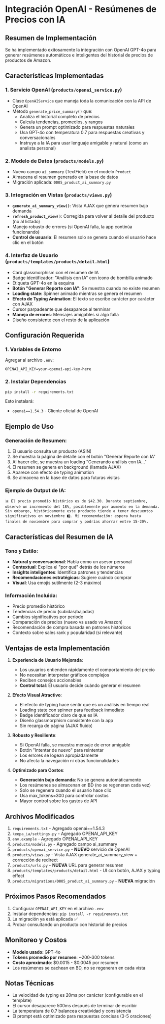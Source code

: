 # Integración OpenAI - Resúmenes de Precios con IA

## Resumen de Implementación

Se ha implementado exitosamente la integración con OpenAI GPT-4o para generar resúmenes automáticos e inteligentes del historial de precios de productos de Amazon.

## Características Implementadas

### 1. **Servicio OpenAI** (`products/openai_service.py`)
- Clase `OpenAIService` que maneja toda la comunicación con la API de OpenAI
- Método `generate_price_summary()` que:
  - Analiza el historial completo de precios
  - Calcula tendencias, promedios, y rangos
  - Genera un prompt optimizado para respuestas naturales
  - Usa GPT-4o con temperatura 0.7 para respuestas creativas y conversacionales
  - Instruye a la IA para usar lenguaje amigable y natural (como un analista personal)

### 2. **Modelo de Datos** (`products/models.py`)
- Nuevo campo `ai_summary` (TextField) en el modelo `Product`
- Almacena el resumen generado en la base de datos
- Migración aplicada: `0005_product_ai_summary.py`

### 3. **Integración en Vistas** (`products/views.py`)
- **`generate_ai_summary_view()`**: Vista AJAX que genera resumen bajo demanda
- **`refresh_product_view()`**: Corregida para volver al detalle del producto (no al listado)
- Manejo robusto de errores (si OpenAI falla, la app continúa funcionando)
- **Control de usuario**: El resumen solo se genera cuando el usuario hace clic en el botón

### 4. **Interfaz de Usuario** (`products/templates/products/detail.html`)
- Card glassmorphism con el resumen de IA
- Badge identificador: "Análisis con IA" con ícono de bombilla animado
- Etiqueta GPT-4o en la esquina
- **Botón "Generar Reporte con IA"**: Se muestra cuando no existe resumen
- **Loading state**: Spinner animado mientras se genera el resumen
- **Efecto de Typing Animation**: El texto se escribe carácter por carácter con AJAX
- Cursor parpadeante que desaparece al terminar
- **Manejo de errores**: Mensajes amigables si algo falla
- Diseño consistente con el resto de la aplicación

## Configuración Requerida

### 1. Variables de Entorno
Agregar al archivo `.env`:
```
OPENAI_API_KEY=your-openai-api-key-here
```

### 2. Instalar Dependencias
```bash
pip install -r requirements.txt
```

Esto instalará:
- `openai==1.54.3` - Cliente oficial de OpenAI

## Ejemplo de Uso

### Generación de Resumen:
1. El usuario consulta un producto (ASIN)
2. Se muestra la página de detalle con el botón "Generar Reporte con IA"
3. Al hacer clic, se muestra un loading "Generando análisis con IA..."
4. El resumen se genera en background (llamada AJAX)
5. Aparece con efecto de typing animation
6. Se almacena en la base de datos para futuras visitas

### Ejemplo de Output de IA:
```
📊 El precio promedio histórico es de $42.30. Durante septiembre, 
observé un incremento del 18%, posiblemente por aumento en la demanda. 
Sin embargo, históricamente este producto tiende a tener descuentos 
significativos en noviembre 🛍️. Mi recomendación: espera hasta 
finales de noviembre para comprar y podrías ahorrar entre 15-20%.
```

## Características del Resumen de IA

### Tono y Estilo:
- **Natural y conversacional**: Habla como un asesor personal
- **Contextual**: Explica el "por qué" detrás de los números
- **Insights inteligentes**: Identifica patrones y tendencias
- **Recomendaciones estratégicas**: Sugiere cuándo comprar
- **Visual**: Usa emojis sutilmente (2-3 máximo)

### Información Incluida:
- Precio promedio histórico
- Tendencias de precio (subidas/bajadas)
- Cambios significativos por periodo
- Comparación de precios (nuevo vs usado vs Amazon)
- Recomendación de compra basada en patrones históricos
- Contexto sobre sales rank y popularidad (si relevante)

## Ventajas de esta Implementación

1. **Experiencia de Usuario Mejorada**:
   - Los usuarios entienden rápidamente el comportamiento del precio
   - No necesitan interpretar gráficos complejos
   - Reciben consejos accionables
   - **Control total**: El usuario decide cuándo generar el resumen

2. **Efecto Visual Atractivo**:
   - El efecto de typing hace sentir que es un análisis en tiempo real
   - Loading state con spinner para feedback inmediato
   - Badge identificador claro de que es IA
   - Diseño glassmorphism consistente con la app
   - Sin recarga de página (AJAX fluido)

3. **Robusto y Resiliente**:
   - Si OpenAI falla, se muestra mensaje de error amigable
   - Botón "Intentar de nuevo" para reintentar
   - Los errores se logean apropiadamente
   - No afecta la navegación ni otras funcionalidades

4. **Optimizado para Costos**:
   - **Generación bajo demanda**: No se genera automáticamente
   - Los resúmenes se almacenan en BD (no se regeneran cada vez)
   - Solo se regenera cuando el usuario hace clic
   - Usa max_tokens=300 para controlar costos
   - Mayor control sobre los gastos de API

## Archivos Modificados

1. `requirements.txt` - Agregado openai==1.54.3
2. `keepa_ia/settings.py` - Agregado OPENAI_API_KEY
3. `env.example` - Agregado OPENAI_API_KEY
4. `products/models.py` - Agregado campo ai_summary
5. `products/openai_service.py` - **NUEVO** servicio de OpenAI
6. `products/views.py` - Vista AJAX generate_ai_summary_view + corrección de redirect
7. `products/urls.py` - **NUEVA** URL para generar resumen
8. `products/templates/products/detail.html` - UI con botón, AJAX y typing effect
9. `products/migrations/0005_product_ai_summary.py` - **NUEVA** migración

## Próximos Pasos Recomendados

1. Configurar `OPENAI_API_KEY` en el archivo `.env`
2. Instalar dependencias: `pip install -r requirements.txt`
3. La migración ya está aplicada ✅
4. Probar consultando un producto con historial de precios

## Monitoreo y Costos

- **Modelo usado**: GPT-4o
- **Tokens promedio por resumen**: ~200-300 tokens
- **Costo aproximado**: $0.0015 - $0.0045 por resumen
- Los resúmenes se cachean en BD, no se regeneran en cada vista

## Notas Técnicas

- La velocidad de typing es 20ms por carácter (configurable en el template)
- El cursor desaparece 500ms después de terminar de escribir
- La temperatura de 0.7 balancea creatividad y consistencia
- El prompt está optimizado para respuestas concisas (3-5 oraciones)

